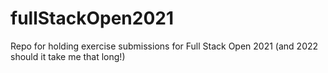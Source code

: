 # fullStackOpen2021
Repo for holding exercise submissions for Full Stack Open 2021 (and 2022 should it take me that long!)
